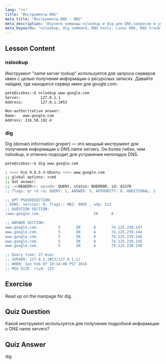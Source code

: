 ```yaml
---
lang: "ru"
title: "Инструменты DNS"
meta_title: "Инструменты DNS - DNS"
meta_description: "Изучите команды nslookup и dig для DNS-запросов и устранения неполадок в Linux. Узнайте, как использовать эти основные инструменты DNS с нашим руководством для начинающих."
meta_keywords: "nslookup, dig command, DNS tools, Linux DNS, DNS troubleshooting, Linux tutorial, beginner Linux"
---
```


## Lesson Content

### nslookup

Инструмент "name server lookup" используется для запроса серверов имен с целью получения информации о ресурсных записях. Давайте найдем, где находится сервер имен для google.com:

```bash
pete@icebox:~$ nslookup www.google.com
Server:         127.0.1.1
Address:        127.0.1.1#53

Non-authoritative answer:
Name:   www.google.com
Address: 216.58.192.4
```

### dig

Dig (domain information groper) — это мощный инструмент для получения информации о DNS name servers. Он более гибок, чем nslookup, и отлично подходит для устранения неполадок DNS.

```bash
pete@icebox:~$ dig www.google.com

; <<>> DiG 9.9.5-3-Ubuntu <<>> www.google.com
;; global options: +cmd
;; Got answer:
;; ->>HEADER<<- opcode: QUERY, status: NOERROR, id: 42376
;; flags: qr rd ra; QUERY: 1, ANSWER: 5, AUTHORITY: 0, ADDITIONAL: 1

;; OPT PSEUDOSECTION:
; EDNS: version: 0, flags:; MBZ: 0005 , udp: 512
;; QUESTION SECTION:
;www.google.com.                        IN      A

;; ANSWER SECTION:
www.google.com.         5       IN      A       74.125.239.147
www.google.com.         5       IN      A       74.125.239.144
www.google.com.         5       IN      A       74.125.239.146
www.google.com.         5       IN      A       74.125.239.145
www.google.com.         5       IN      A       74.125.239.148

;; Query time: 27 msec
;; SERVER: 127.0.1.1#53(127.0.1.1)
;; WHEN: Sun Feb 07 10:14:00 PST 2016
;; MSG SIZE  rcvd: 123
```

## Exercise

Read up on the manpage for dig.

## Quiz Question

Какой инструмент используется для получения подробной информации о DNS name servers?

## Quiz Answer

dig
